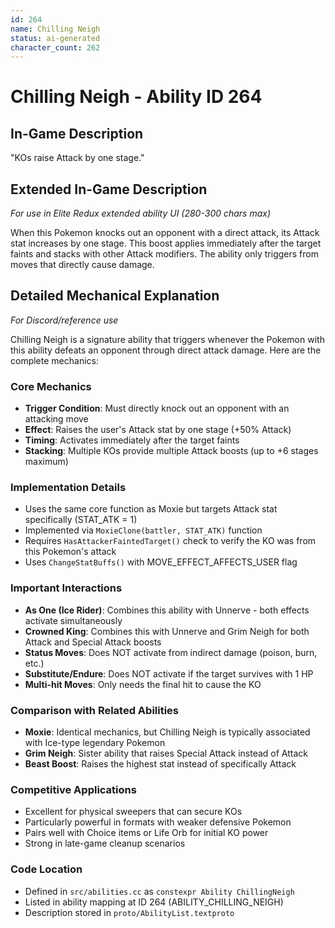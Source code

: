 ```yaml
---
id: 264
name: Chilling Neigh
status: ai-generated
character_count: 262
---
```


# Chilling Neigh - Ability ID 264

## In-Game Description
"KOs raise Attack by one stage."

## Extended In-Game Description
*For use in Elite Redux extended ability UI (280-300 chars max)*

When this Pokemon knocks out an opponent with a direct attack, its Attack stat increases by one stage. This boost applies immediately after the target faints and stacks with other Attack modifiers. The ability only triggers from moves that directly cause damage.

## Detailed Mechanical Explanation
*For Discord/reference use*

Chilling Neigh is a signature ability that triggers whenever the Pokemon with this ability defeats an opponent through direct attack damage. Here are the complete mechanics:

### Core Mechanics
- **Trigger Condition**: Must directly knock out an opponent with an attacking move
- **Effect**: Raises the user's Attack stat by one stage (+50% Attack)
- **Timing**: Activates immediately after the target faints
- **Stacking**: Multiple KOs provide multiple Attack boosts (up to +6 stages maximum)

### Implementation Details
- Uses the same core function as Moxie but targets Attack stat specifically (STAT_ATK = 1)
- Implemented via `MoxieClone(battler, STAT_ATK)` function
- Requires `HasAttackerFaintedTarget()` check to verify the KO was from this Pokemon's attack
- Uses `ChangeStatBuffs()` with MOVE_EFFECT_AFFECTS_USER flag

### Important Interactions
- **As One (Ice Rider)**: Combines this ability with Unnerve - both effects activate simultaneously
- **Crowned King**: Combines this with Unnerve and Grim Neigh for both Attack and Special Attack boosts
- **Status Moves**: Does NOT activate from indirect damage (poison, burn, etc.)
- **Substitute/Endure**: Does NOT activate if the target survives with 1 HP
- **Multi-hit Moves**: Only needs the final hit to cause the KO

### Comparison with Related Abilities
- **Moxie**: Identical mechanics, but Chilling Neigh is typically associated with Ice-type legendary Pokemon
- **Grim Neigh**: Sister ability that raises Special Attack instead of Attack
- **Beast Boost**: Raises the highest stat instead of specifically Attack

### Competitive Applications
- Excellent for physical sweepers that can secure KOs
- Particularly powerful in formats with weaker defensive Pokemon
- Pairs well with Choice items or Life Orb for initial KO power
- Strong in late-game cleanup scenarios

### Code Location
- Defined in `src/abilities.cc` as `constexpr Ability ChillingNeigh`
- Listed in ability mapping at ID 264 (ABILITY_CHILLING_NEIGH)
- Description stored in `proto/AbilityList.textproto`